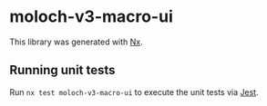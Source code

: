 # moloch-v3-macro-ui

This library was generated with [Nx](https://nx.dev).

## Running unit tests

Run `nx test moloch-v3-macro-ui` to execute the unit tests via [Jest](https://jestjs.io).

